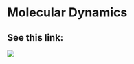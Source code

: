 # Molecular Dynamics

## See this link: <href a='https://docs.google.com/document/d/1A-j0piOAebZcyeBoUYcIsmk1zlQH3I_sx0_6qqafzbM/edit?usp=sharing'/>

<img src="GIFs/notherone.gif" />
